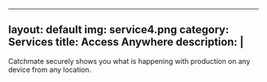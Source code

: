 
---
layout: default
img: service4.png
category: Services
title: Access Anywhere
description: |
---
Catchmate securely shows you what is happening with production on any device from any location.
